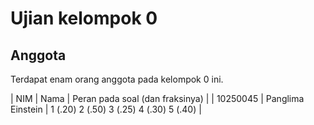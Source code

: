 # Ujian kelompok 0

## Anggota
Terdapat enam orang anggota pada kelompok 0 ini.

| NIM      | Nama              | Peran pada soal (dan fraksinya)         |
| 10250045 | Panglima Einstein | 1 (.20) 2 (.50) 3 (.25) 4 (.30) 5 (.40) |

